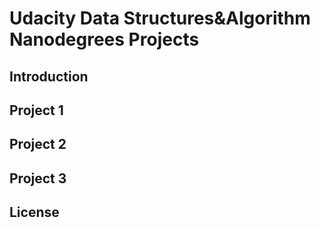 # Udacity Data Structures&Algorithm Nanodegrees Projects

## Introduction
## Project 1
## Project 2
## Project 3

## License
